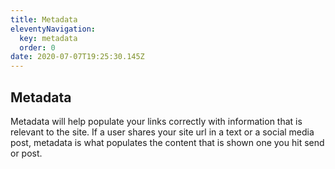 ```yaml
---
title: Metadata
eleventyNavigation:
  key: metadata
  order: 0
date: 2020-07-07T19:25:30.145Z
---
```

## Metadata

Metadata will help populate your links correctly with information that is relevant to the site. If a user shares your site url in a text or a social media post, metadata is what populates the content that is shown one you hit send or post. 